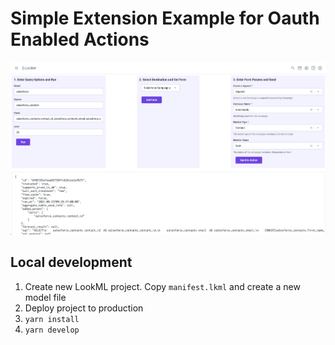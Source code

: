 # Simple Extension Example for Oauth Enabled Actions

![screenshot](screenshot.png)

## Local development

1. Create new LookML project. Copy `manifest.lkml` and create a new model file
1. Deploy project to production
1. `yarn install`
1. `yarn develop`
